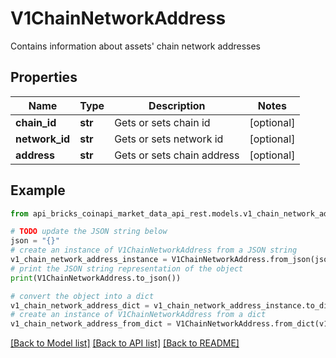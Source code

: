 # V1ChainNetworkAddress

Contains information about assets' chain network addresses

## Properties

Name | Type | Description | Notes
------------ | ------------- | ------------- | -------------
**chain_id** | **str** | Gets or sets chain id | [optional] 
**network_id** | **str** | Gets or sets network id | [optional] 
**address** | **str** | Gets or sets chain address | [optional] 

## Example

```python
from api_bricks_coinapi_market_data_api_rest.models.v1_chain_network_address import V1ChainNetworkAddress

# TODO update the JSON string below
json = "{}"
# create an instance of V1ChainNetworkAddress from a JSON string
v1_chain_network_address_instance = V1ChainNetworkAddress.from_json(json)
# print the JSON string representation of the object
print(V1ChainNetworkAddress.to_json())

# convert the object into a dict
v1_chain_network_address_dict = v1_chain_network_address_instance.to_dict()
# create an instance of V1ChainNetworkAddress from a dict
v1_chain_network_address_from_dict = V1ChainNetworkAddress.from_dict(v1_chain_network_address_dict)
```
[[Back to Model list]](../README.md#documentation-for-models) [[Back to API list]](../README.md#documentation-for-api-endpoints) [[Back to README]](../README.md)


